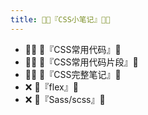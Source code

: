 ```yaml
---
title: 🐱‍💻『CSS小笔记』🐱‍💻
---
```


- 🐱‍🏍 🍇『CSS常用代码』🍇
- 🐱‍🏍 🍇『CSS常用代码片段』🍇
- 🐱‍🏍 🍇『CSS完整笔记』🍇
- ❌ 🍇『flex』🍇
- ❌ 🍇『Sass/scss』🍇